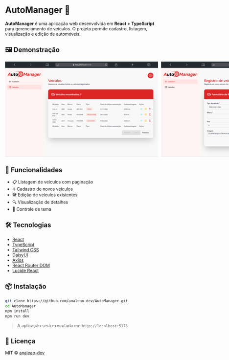# AutoManager 🚗

**AutoManager** é uma aplicação web desenvolvida em **React + TypeScript** para gerenciamento de veículos. O projeto permite cadastro, listagem, visualização e edição de automóveis.

## 🖼️ Demonstração

<div style="display: flex; gap: 10px;">
  <img src="./public/tela-1.png" alt="Exemplo imagem" width="500">
  <img src="./public/tela-2.png" alt="Exemplo imagem" width="500">
</div>

## 🚀 Funcionalidades

- 📋 Listagem de veículos com paginação
- ➕ Cadastro de novos veículos
- 🛠️ Edição de veículos existentes
- 🔍 Visualização de detalhes
- 🎨 Controle de tema

## 🛠️ Tecnologias

- [React](https://reactjs.org/)
- [TypeScript](https://www.typescriptlang.org/)
- [Tailwind CSS](https://tailwindcss.com/)
- [DaisyUI](https://daisyui.com/)
- [Axios](https://axios-http.com/)
- [React Router DOM](https://reactrouter.com/)
- [Lucide React](https://lucide.dev/)

## 📦 Instalação

```bash
git clone https://github.com/analeao-dev/AutoManager.git
cd AutoManager
npm install
npm run dev
```

> A aplicação será executada em `http://localhost:5173`

## 📄 Licença

MIT © [analeao-dev](https://github.com/analeao-dev)
